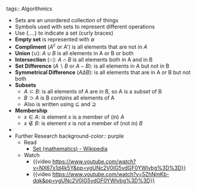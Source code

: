 tags:: Algorithmics

- Sets are an unordered collection of things
- Symbols used with sets to represent different operations
- Use {....} to indicate a set (curly braces)
- **Empty set** is represented with $\emptyset$
- **Compliment** ($A^c$ or $A'$) is all elements that are not in $A$
- **Union** ($\cup$): $A \cup B$ is all elements in A or B or both
- **Intersection** ($\cap$): $A\cap B$ is all elements both in A and in B
- **Set Difference** ($A \backslash B$ or $A - B$): is all elements in A but not in B
- **Symmetrical Difference** ($A \Delta B$): is all elements that are in A or B but not both
- **Subsets**
	- $A \subset B$: is all elements of A are in B, so A is a *subset* of B
	- $B \supset A$ is B *contains* all elements of A
	- Also is written using $\subseteq$ and $\supseteq$
- **Membership**
	- $x \in A$: is element $x$ is a member of (in) $A$
	- $x \notin B$: is element $x$ is not a member of (not in) $B$
-
- Further Research
  background-color:: purple
	- Read
		- [Set (mathematics) - Wikipedia](https://en.wikipedia.org/wiki/Set_(mathematics))
	- Watch
		- {{video https://www.youtube.com/watch?v=NX67x1d4k5Y&pp=ygUNc2V0IG5vdGF0YWlvbg%3D%3D}}
		- {{video https://www.youtube.com/watch?v=5ZhNmKb-dqk&pp=ygUNc2V0IG5vdGF0YWlvbg%3D%3D}}